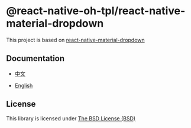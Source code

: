 # @react-native-oh-tpl/react-native-material-dropdown

This project is based on [react-native-material-dropdown](https://github.com/n4kz/react-native-material-dropdown)

## Documentation

- [中文](https://gitee.com/react-native-oh-library/usage-docs/blob/master/zh-cn/react-native-material-dropdown.md)

- [English](https://gitee.com/react-native-oh-library/usage-docs/blob/master/en/react-native-material-dropdown.md)

## License

This library is licensed under [The BSD License (BSD)](https://github.com/react-native-oh-library/react-native-material-dropdown/blob/sig/license.txt)